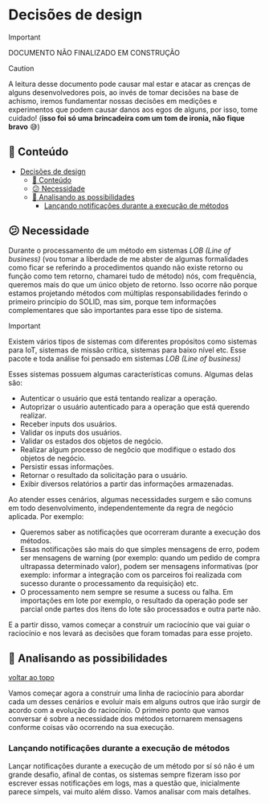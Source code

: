 # Decisões de design

> [!IMPORTANT]
> DOCUMENTO NÃO FINALIZADO EM CONSTRUÇÃO

> [!CAUTION]
> A leitura desse documento pode causar mal estar e atacar as crenças de alguns desenvolvedores pois, ao invés de tomar decisões na base de achismo, iremos fundamentar nossas decisões em medições e experimentos que podem causar danos aos egos de alguns, por isso, tome cuidado! (**isso foi só uma brincadeira com um tom de ironia, não fique bravo** :sweat_smile:)

## :book: Conteúdo
- [Decisões de design](#decisões-de-design)
  - [:book: Conteúdo](#book-conteúdo)
  - [:confused: Necessidade](#confused-necessidade)
  - [:thinking: Analisando as possibilidades](#thinking-analisando-as-possibilidades)
    - [Lançando notificações durante a execução de métodos](#lançando-notificações-durante-a-execução-de-métodos)

## :confused: Necessidade

Durante o processamento de um método em sistemas *LOB (Line of business)* (vou tomar a liberdade de me abster de algumas formalidades como ficar se referindo a procedimentos quando não existe retorno ou função como tem retorno, chamarei tudo de método) nós, com frequência, queremos mais do que um único objeto de retorno. Isso ocorre não porque estamos projetando métodos com múltiplas responsabilidades ferindo o primeiro princípio do SOLID, mas sim, porque tem informações complementares que são importantes para esse tipo de sistema.

> [!IMPORTANT]
> Existem vários tipos de sistemas com diferentes propósitos como sistemas para IoT, sistemas de missão crítica, sistemas para baixo nível etc. Esse pacote e toda análise foi pensado em sistemas *LOB (Line of business)*

Esses sistemas possuem algumas características comuns. Algumas delas são:
- Autenticar o usuário que está tentando realizar a operação.
- Autoprizar o usuário autenticado para a operação que está querendo realizar.
- Receber inputs dos usuários.
- Validar os inputs dos usuários.
- Validar os estados dos objetos de negócio.
- Realizar algum processo de negõcio que modifique o estado dos objetos de negócio.
- Persistir essas informações.
- Retornar o resultado da solicitação para o usuário.
- Exibir diversos relatórios a partir das informações armazenadas.

Ao atender esses cenários, algumas necessidades surgem e são comuns em todo desenvolvimento, independentemente da regra de negócio aplicada. Por exemplo:
- Queremos saber as notificações que ocorreram durante a execução dos métodos.
- Essas notificações são mais do que simples mensagens de erro, podem ser mensagens de warning (por exemplo: quando um pedido de compra ultrapassa determinado valor), podem ser mensagens informativas (por exemplo: informar a integração com os parceiros foi realizada com sucesso durante o processamento da requisição) etc.
- O processamento nem sempre se resume a sucess ou falha. Em importações em lote por exemplo, o resultado da operação pode ser parcial onde partes dos itens do lote são processados e outra parte não.

E a partir disso, vamos começar a construir um raciocínio que vai guiar o raciocínio e nos levará as decisões que foram tomadas para esse projeto.

## :thinking: Analisando as possibilidades

[voltar ao topo](#book-conteúdo)

Vamos começar agora a construir uma linha de raciocínio para abordar cada um desses cenários e evoluir mais em alguns outros que irão surgir de acordo com a evolução do raciocínio. O primeiro ponto que vamos conversar é sobre a necessidade dos métodos retornarem mensagens conforme coisas vão ocorrendo na sua execução.

### Lançando notificações durante a execução de métodos

Lançar notificações durante a execução de um método por sí só não é um grande desafio, afinal de contas, os sistemas sempre fizeram isso por escrever essas notificações em logs, mas a questão que, inicialmente parece simpels, vai muito além disso. Vamos analisar com mais detalhes.